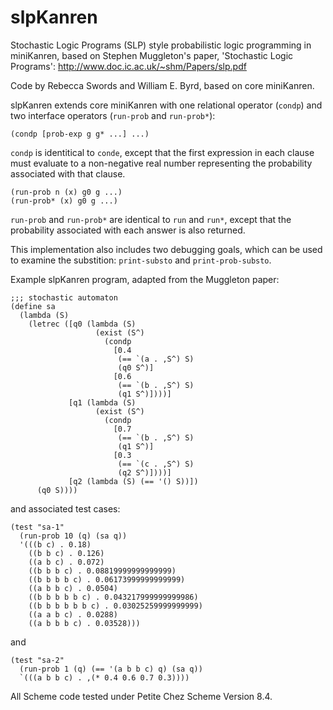 slpKanren
=========

Stochastic Logic Programs (SLP) style probabilistic logic programming in miniKanren, based on Stephen Muggleton's paper, 'Stochastic Logic Programs': http://www.doc.ic.ac.uk/~shm/Papers/slp.pdf

Code by Rebecca Swords and William E. Byrd, based on core miniKanren.

slpKanren extends core miniKanren with one relational operator (```condp```) and two interface operators (```run-prob``` and ```run-prob*```):

```
(condp [prob-exp g g* ...] ...)
```

```condp``` is identitical to ```conde```, except that the first expression in each clause must evaluate to a non-negative real number representing the probability associated with that clause.

```
(run-prob n (x) g0 g ...)
(run-prob* (x) g0 g ...)
```

```run-prob``` and ```run-prob*``` are identical to ```run``` and ```run*```, except that the probability associated with each answer is also returned.

This implementation also includes two debugging goals, which can be used to examine the substition: ```print-substo``` and ```print-prob-substo```.

Example slpKanren program, adapted from the Muggleton paper:

```
;;; stochastic automaton
(define sa
  (lambda (S)
    (letrec ([q0 (lambda (S)
                   (exist (S^)
                     (condp
                       [0.4
                        (== `(a . ,S^) S)
                        (q0 S^)]
                       [0.6
                        (== `(b . ,S^) S)
                        (q1 S^)])))]
             [q1 (lambda (S)
                   (exist (S^)
                     (condp
                       [0.7
                        (== `(b . ,S^) S)
                        (q1 S^)]
                       [0.3
                        (== `(c . ,S^) S)
                        (q2 S^)])))]
             [q2 (lambda (S) (== '() S))])
      (q0 S))))
```

and associated test cases:

```
(test "sa-1"
  (run-prob 10 (q) (sa q))
  '(((b c) . 0.18)
    ((b b c) . 0.126)
    ((a b c) . 0.072)
    ((b b b c) . 0.08819999999999999)
    ((b b b b c) . 0.06173999999999999)
    ((a b b c) . 0.0504)
    ((b b b b b c) . 0.043217999999999986)
    ((b b b b b b c) . 0.03025259999999999)
    ((a a b c) . 0.0288)
    ((a b b b c) . 0.03528)))
```

and

```    
(test "sa-2"
  (run-prob 1 (q) (== '(a b b c) q) (sa q))
  `(((a b b c) . ,(* 0.4 0.6 0.7 0.3))))
```

All Scheme code tested under Petite Chez Scheme Version 8.4.